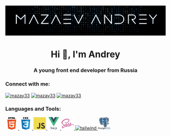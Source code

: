 <p align="center">
<img src="./assets/logoGit.jpg"/>
</p>
<h1 align="center">Hi 👋, I'm Andrey</h1>
<h3 align="center">A young front end developer from Russia</h3>
<h3 align="left">Connect with me:</h3>
<p align="left">
<a href="https://t.me/mazay33" target="blank"><img align="center" src="https://cdn.jsdelivr.net/npm/simple-icons@3.0.1/icons/telegram.svg" alt="mazay33" height="30" width="40" /></a>
<a href="https://instagram.com/mazay33" target="blank"><img align="center" src="https://cdn.jsdelivr.net/npm/simple-icons@3.0.1/icons/instagram.svg" alt="mazay33" height="30" width="40" /></a>
<a href="https://vk.com/mazay33" target="blank"><img align="center" src="https://cdn.jsdelivr.net/npm/simple-icons@3.0.1/icons/vk.svg" alt="mazay33" height="30" width="40" /></a>
</p>

<h3 align="left">Languages and Tools:</h3>
<p align="left">
    <a href="https://www.w3.org/html/" target="_blank"> <img src="https://raw.githubusercontent.com/devicons/devicon/master/icons/html5/html5-original-wordmark.svg" alt="html5" width="40" height="40"/> </a>
    <a href="https://www.w3schools.com/css/" target="_blank"> <img src="https://raw.githubusercontent.com/devicons/devicon/master/icons/css3/css3-original-wordmark.svg" alt="css3" width="40" height="40"/> </a>
    <a href="https://developer.mozilla.org/en-US/docs/Web/JavaScript" target="_blank"> <img src="https://raw.githubusercontent.com/devicons/devicon/master/icons/javascript/javascript-original.svg" alt="javascript" width="40" height="40"/> </a>
      <a href="https://vuejs.org/" target="_blank"> <img src="https://raw.githubusercontent.com/devicons/devicon/master/icons/vuejs/vuejs-original-wordmark.svg" alt="vuejs" width="40" height="40"/> </a>
      <a href="https://sass-lang.com" target="_blank"> <img src="https://raw.githubusercontent.com/devicons/devicon/master/icons/sass/sass-original.svg" alt="sass" width="40" height="40"/> </a>
    <a href="https://tailwindcss.com/" target="_blank"> <img src="https://www.vectorlogo.zone/logos/tailwindcss/tailwindcss-icon.svg" alt="tailwind" width="40" height="40"/> </a>
    <a href="https://www.postgresql.org" target="_blank"> <img src="https://raw.githubusercontent.com/devicons/devicon/master/icons/postgresql/postgresql-original-wordmark.svg" alt="postgresql" width="40" height="40"/> </a>
 </p>
